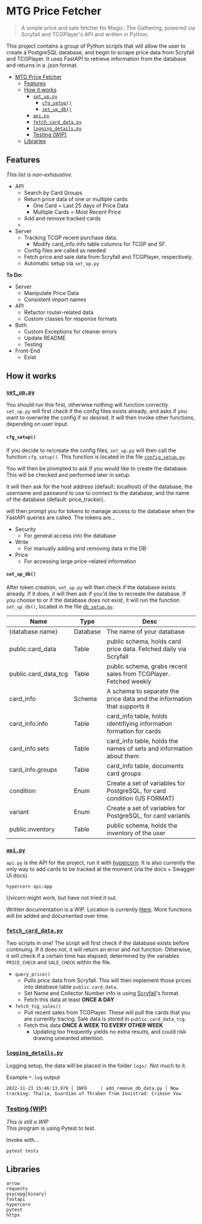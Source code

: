 # MTG Price Fetcher
> A simple price and sale fetcher for Magic: The Gathering, powered via Scryfall and TCGPlayer's API and written in Python.

This project contains a group of Python scripts that will allow the user to create a PostgreSQL database, and begin to scrape price data from Scryfall and TCGPlayer. It uses FastAPI to retrieve information from the database and returns in a .json format. 

- [MTG Price Fetcher](#mtg-price-fetcher)
  - [Features](#features)
  - [How it works](#how-it-works)
    - [`set_up.py`](#set_uppy)
      - [`cfg_setup()`](#cfg_setup)
      - [`set_up_db()`](#set_up_db)
    - [`api.py`](#apipy)
    - [`fetch_card_data.py`](#fetch_card_datapy)
    - [`logging_details.py`](#logging_detailspy)
    - [Testing (WIP)](#testing-wip)
  - [Libraries](#libraries)

## Features
*This list is non-exhaustive.*
- API
  - Search by Card Groups
  - Return price data of one or multiple cards
    - One Card = Last 25 days of Price Data
    - Multiple Cards = Most Recent Price
  - Add and remove tracked cards
  - 
- Server
  - Tracking TCGP recent purchase data. 
      - Modify card_info.info table columns for TCGP and SF.
  - Config files are called as needed
  - Fetch price and sale data from Scryfall and TCGPlayer, respectively.
  - Automatic setup via `set_up.py`

**To Do:**
- Server
    - Manipulate Price Data
    - Consistent import names
- API
    - Refactor router-related data
    - Custom classes for response formats
- Both
    - Custom Exceptions for cleaner errors
    - Update README
    - Testing
- Front-End
    - Exist

## How it works

### [`set_up.py`](set_up.py)
You should run this first, otherwise nothing will function correctly.<br>
`set_up.py` will first check if the config files exists already, and asks if you want to overwrite the config if so desired. It will then invoke other functions, depending on user input.

#### `cfg_setup()`
If you decide to re/create the config files, `set_up.py` will then call the function `cfg_setup()`. This function is located in the file [`config_setup.py`](scripts/setup_scripts/config_setup.py). 

You will then be prompted to ask if you would like to create the database. This will be checked and performed later in setup.

It will then ask for the host address (default: localhost) of the database, the username and password to use to connect to the database, and the name of the database (default: price_tracker). 

 will then prompt you for tokens to manage access to the database when the FastAPI queries are called. The tokens are...
- Security
  - For general access into the database
- Write
  - For manually adding and removing data in the DB
- Price
  - For accessing large price-related information

#### `set_up_db()`
After token creation, `set_up.py` will then check if the database exists already. If it does, it will then ask if you'd like to recreate the database. If you choose to or if the database does not exist, it will run the function `set_up_db()`, located in the file [`db_setup.py`](scripts/setup_scripts/db_setup.py). 

| Name                 | Type     | Desc                                                                     |
| -------------------- | -------- | ------------------------------------------------------------------------ |
| {database name}      | Database | The name of your database                                                |
| public.card_data     | Table    | public schema, holds card price data. Fetched daily via Scryfall         |
| public.card_data_tcg | Table    | public schema, grabs recent sales from TCGPlayer. Fetched weekly         |
| card_info            | Schema   | A schema to separate the price data and the information that supports it |
| card_info.info       | Table    | card_info table, holds identifiying information formation for cards      |
| card_info.sets       | Table    | card_info table, holds the names of sets and information about them      |
| card_info.groups     | Table    | card_info table, documents card groups                                   |
| condition            | Enum     | Create a set of variables for PostgreSQL, for card condition (US FORMAT) |
| variant              | Enum     | Create a set of variables for PostgreSQL, for card variants              |
| public.inventory     | Table    | public schema, holds the inventory of the user                           |

### [`api.py`](api.py)
`api.py` is the API for the project, run it with [hypercorn](https://pgjones.gitlab.io/hypercorn/). It is also currently the only way to add cards to be tracked at the moment (via the docs + Swagger UI docs).

    hypercorn api:app

Uvicorn might work, but have not tried it out.

Written documentation is a WIP. Location is currently [Here](docs/api_functions.md). More functions will be added and documented over time.

### [`fetch_card_data.py`](fetch_card_data.py)
Two scripts in one! The script will first check if the database exists before continuing. If it does not, it will return an error and not function. Otherwise, it will check if a certain time has elapsed, determined by the variables `PRICE_CHECK` and `SALE_CHECK` within the file.

- `query_price()`
  - Pulls price data from Scryfall. This will then implement those prices into database table `public.card_data`.
  - Set Name and Collector Number info is using [Scryfall](https://scryfall.com/sets)'s format.
  - Fetch this data at least **ONCE A DAY**
- `fetch_tcg_sales()`
  - Pull recent sales from TCGPlayer. These will pull the cards that you are currently tracing. Sale data is stored in `public.card_data_tcg`.
  - Fetch this data **ONCE A WEEK TO EVERY OTHER WEEK**
    - Updating too frequently yields no extra results, and could risk drawing unwanted attention.


### [`logging_details.py`](logging_details.py)
Logging setup, the data will be placed in the folder `logs/`. Not much to it.

Example `*.log` output
```log
2022-11-23 15:46:13,979 | INFO     | add_remove_db_data.py | Now tracking: Thalia, Guardian of Thraben from Innistrad: Crimson Vow
```

### [Testing (WIP)](tests/)
*This is still a WIP* <br>
This program is using Pytest to test. 

Invoke with...
```
pytest tests
```

## Libraries
    arrow
    requests
    psycopg[binary]
    fastapi
    hypercorn
    pytest
    httpx

